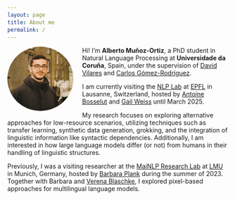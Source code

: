 ```yaml
---
layout: page
title: About me
permalink: /
---
```


<div style="float: left; margin-right: 20px; margin-bottom: 10px;">
  <img src="./image.png" alt="My Picture" style="border-radius: 50%; width: 150px; height: auto;" />
</div>

Hi! I’m **Alberto Muñoz-Ortiz**, a PhD student in Natural Language Processing at **Universidade da Coruña**, Spain, under the supervision of [David Vilares](http://www.grupolys.org/~david.vilares/) and [Carlos Gómez-Rodríguez](http://www.grupolys.org/~cgomezr/).

I am currently visiting the [NLP Lab](https://nlp.epfl.ch/) at [EPFL](https://www.epfl.ch/schools/ic/) in Lausanne, Switzerland, hosted by [Antoine Bosselut](https://atcbosselut.github.io/) and [Gail Weiss](https://gailweiss.github.io/) until March 2025.

My research focuses on exploring alternative approaches for low-resource scenarios, utilizing techniques such as transfer learning, synthetic data generation, grokking, and the integration of linguistic information like syntactic dependencies. Additionally, I am interested in how large language models differ (or not) from humans in their handling of linguistic structures.

Previously, I was a visiting researcher at the [MaiNLP Research Lab](https://mainlp.github.io/) at [LMU](https://www.lmu.de/en/) in Munich, Germany, hosted by [Barbara Plank](https://bplank.github.io/) during the summer of 2023. Together with Barbara and [Verena Blaschke](https://verenablaschke.github.io/), I explored pixel-based approaches for multilingual language models.
